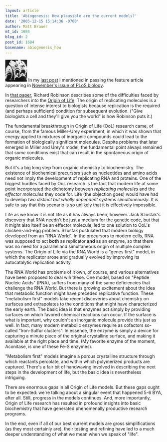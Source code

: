 ```yaml
---
layout: article
title: 'Abiogenesis: How plausible are the current models?'
date: '2005-12-15 15:14:36 -0700'
author: Matt Brauer
mt_id: 1684
blog_id: 2
post_id: 1684
basename: abiogenesis_how
---
```

[<img src="/uploads/2006/plosRobinson0511-thumb.jpg" alt="plosRobinson0511.jpg" width="70" height="70" />](/uploads/2006/plosRobinson0511.jpg)
In my [last post](http://www.pandasthumb.org/archives/2005/12/human_evolution.html#more) I mentioned in passing the feature article appearing in [November's issue of PLoS biology](http://biology.plosjournals.org/perlserv/?request=get-toc&amp;issn=1545-7885&amp;volume=3&amp;issue=11).

In [that paper](http://biology.plosjournals.org/perlserv/?request=get-pdf&amp;file=10.1371_journal.pbio.0030396-S.pdf), Richard Robinson describes some of the difficulties faced by researchers into the [Origin of Life](http://wiki.cotch.net/index.php/Abiogenesis). The origin of replicating molecules is a question of intense interest to biologists because replication is the required (and perhaps sufficient) condition for subsequent evolution. ("Give biologists a cell and they'll give you the world" is how Robinson puts it.)

The fundamental breakthrough in Origin of Life (OoL) research came, of course, from the famous Miller-Urey experiment, in which it was shown that energy applied to mixtures of inorganic compounds could lead to the formation of biologically significant molecules. Despite problems that later emerged in Miller and Urey's model, the fundamental point always remained that _some_ conditions exist that can result in the spontaneous origin of organic molecules.

But it's a big long step from organic chemistry to biochemistry. The existence of biochemical precursors such as nucleotides and amino acids need not imply the development of replicating RNA and proteins. One of the biggest hurdles faced by OoL research is the fact that modern life at some point incorporated the dichotomy between _replicating molecules_ and the _effector molecules_ they code for. Life (the objection goes) would have had to develop _two distinct but wholly dependent_ systems _simultaneously_. It is safe to say that this scenario is so unlikely that it is effectively impossible.

Life as we know it is not life as it has always been, however. Jack Szostak's discovery that RNA needn't be just a medium for the genetic code, but that it might also itself be an effector molecule, led to one solution to OoL's chicken-and-egg problem. Szostak postulated that modern biology developed from an "RNA World". In the precursors to modern cells, RNA was supposed to act **both** as replicator **and** as an enzyme, so that there was no need for a parallel and simultaneous origin of multiple complex systems. The Origin of Life via the RNA World is a "genes first" model, in which the replicator arose and gradually evolved by improving its autocatalytic replication activity.

The RNA World has problems of it own, of course, and various alternatives have been proposed to deal wih these. One model, based on "Peptide Nucleic Acids" (PNA), suffers from many of the same deficiencies that challenge the RNA World. But there is growing excitement about the idea that metabolic function might have preceded replicative function. These "metabolism first" models take recent discoveries about chemistry on surfaces and extrapolates to the conditions that might have characterized the early earth. The basic idea is that enzymes act  simply by providing surfaces on which favored chemical reactions can occur. If the surface is what is important, why couldn't an inorganic molecule provide this just as well. In fact, many modern metabolic enzymes require as cofactors so-called "Iron-Sulfur clusters". In essence, the enzyme is simply a device for capturing a minute piece of the original crystalline surface, and making it available at the right place and time. (My favorite enzyme of the moment, Aconitase, is one of these Fe-S enzymes).

"Metabolism first" models imagine a porous crystalline structure through which reactants percolate, and within which polymerized products are captured. There's a fair bit of handwaving involved in describing the next steps in the development of life, but the basic idea is nevertheless intriguing.

There are enormous gaps in all Origin of Life models. But these gaps ought to be expected: we're talking about a singular event that happened 5-6 BYA, after all. Still, progress in the models continues. And, more importantly, Origin of Life research has resulted in profound insights into basic biochemistry that have generated phenomenally productive research programs.

In the end, even if all of our best current models are gross simplifications (as they most certainly are), their testing and refining have led to a much deeper understanding of what we mean when we speak of "life".
